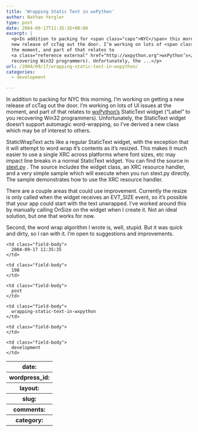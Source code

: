 ```yaml
---
title: 'Wrapping Static Text in wxPython'
author: Nathan Yergler
type: post
date: 2004-09-17T11:35:35+00:00
excerpt: |
  <p>In addition to packing for <span class="caps">NYC</span> this morning, I’m working on getting a
  new release of ccTag out the door. I’m working on lots of <span class="caps">UI</span> issues at
  the moment, and part of that relates to
  <a class="reference external" href="http://wxpython.org">wxPython’s</a> StaticText widget (“Label” to you
  recovering Win32 programmers). Unfortunately, the ...</p>
url: /2004/09/17/wrapping-static-text-in-wxpython/
categories:
  - development

---
```

In addition to packing for <span class="caps">NYC</span> this morning, I’m working on getting a new release of ccTag out the door. I’m working on lots of <span class="caps">UI</span> issues at the moment, and part of that relates to [wxPython’s][1]  StaticText widget (“Label” to you recovering Win32 programmers). Unfortunately, the StaticText widget doesn’t support automagic word-wrapping, so I’ve derived a new class which may be of interest to others.

StaticWrapText acts like a regular StaticText widget, with the exception that it will attempt to word wrap it’s contents as it’s resized. This makes it much easier to use a single <span class="caps">XRC</span> across platforms where font sizes, etc may impact line breaks in a normal StaticText widget. You can find the source in [stext.py][2] . The source includes the widget class, an <span class="caps">XRC</span> resource handler, and a very simple sample which will execute when you run stext.py directly. The sample demonstrates how to use the <span class="caps">XRC</span> resource handler.

There are a couple areas that could use improvement. Currently the resize is only called when the widget receives an EVT_SIZE event, so it’s possible that your app could start with the text unwrapped. I’ve worked around this by manually calling OnSize on the widget when I create it. Not an ideal solution, but one that works for now.

Second, the word wrap algorithm I wrote is, well, stupid. But it was quick and dirty, so I ran with it. I’m open to suggestions and improvements.

<table class="docutils field-list" frame="void" rules="none">
  <col class="field-name" /> <col class="field-body" /> <tr class="field">
    <th class="field-name">
      date:
    </th>

    <td class="field-body">
      2004-09-17 11:35:35
    </td>
  </tr>

  <tr class="field">
    <th class="field-name">
      wordpress_id:
    </th>

    <td class="field-body">
      198
    </td>
  </tr>

  <tr class="field">
    <th class="field-name">
      layout:
    </th>

    <td class="field-body">
      post
    </td>
  </tr>

  <tr class="field">
    <th class="field-name">
      slug:
    </th>

    <td class="field-body">
      wrapping-static-text-in-wxpython
    </td>
  </tr>

  <tr class="field">
    <th class="field-name">
      comments:
    </th>

    <td class="field-body">
    </td>
  </tr>

  <tr class="field">
    <th class="field-name">
      category:
    </th>

    <td class="field-body">
      development
    </td>
  </tr>
</table>

 [1]: http://wxpython.org
 [2]: http://yergler.net/projects/stext/stext_py.txt
